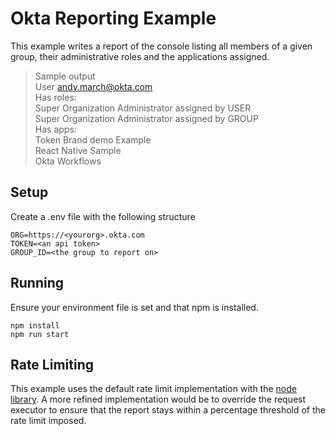 # Okta Reporting Example

This example writes a report of the console listing all members of a given group, their administrative roles and the applications assigned.

> Sample output  
> User andy.march@okta.com  
> Has roles:  
>    Super Organization Administrator assigned by USER  
>    Super Organization Administrator assigned by GROUP  
> Has apps:  
>    Token Brand demo Example  
>    React Native Sample  
>    Okta Workflows  


## Setup 

Create a .env file with the following structure 

```
ORG=https://<yourorg>.okta.com
TOKEN=<an api token>
GROUP_ID=<the group to report on>
```

## Running
Ensure your environment file is set and that npm is installed.

```
npm install
npm run start
```

## Rate Limiting
This example uses the default rate limit implementation with the [node library](https://github.com/okta/okta-sdk-nodejs#rate-limiting). A more refined implementation would be to override the request executor to ensure that the report stays within a percentage threshold of the rate limit imposed.